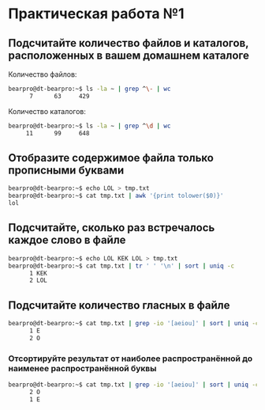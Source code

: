 # Практическая работа №1

## Подсчитайте количество файлов и каталогов, расположенных в вашем домашнем каталоге

Количество файлов:

```bash
bearpro@dt-bearpro:~$ ls -la ~ | grep ^\- | wc
      7      63     429
```

Количество каталогов:

```bash
bearpro@dt-bearpro:~$ ls -la ~ | grep ^\d | wc
     11      99     648
```

## Отобразите содержимое файла только прописными буквами

```bash
bearpro@dt-bearpro:~$ echo LOL > tmp.txt
bearpro@dt-bearpro:~$ cat tmp.txt | awk '{print tolower($0)}'
lol
```

## Подсчитайте, сколько раз встречалось каждое слово в файле

```bash
bearpro@dt-bearpro:~$ echo LOL KEK LOL > tmp.txt
bearpro@dt-bearpro:~$ cat tmp.txt | tr ' ' '\n' | sort | uniq -c
      1 KEK
      2 LOL
```

## Подсчитайте количество гласных в файле

```bash
bearpro@dt-bearpro:~$ cat tmp.txt | grep -io '[aeiou]' | sort | uniq -c
      1 E
      2 O
```

### Отсортируйте результат от наиболее распространённой до наименее распространённой буквы

```bash
bearpro@dt-bearpro:~$ cat tmp.txt | grep -io '[aeiou]' | sort | uniq -c | sort -r
      2 O
      1 E
```
